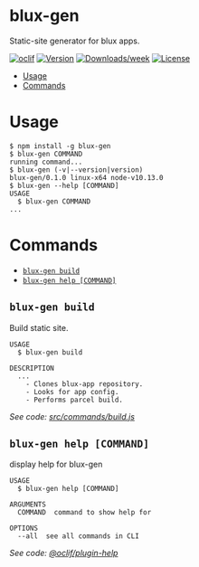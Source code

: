 blux-gen
========

Static-site generator for blux apps.

[![oclif](https://img.shields.io/badge/cli-oclif-brightgreen.svg)](https://oclif.io)
[![Version](https://img.shields.io/npm/v/blux-gen.svg)](https://npmjs.org/package/blux-gen)
[![Downloads/week](https://img.shields.io/npm/dw/blux-gen.svg)](https://npmjs.org/package/blux-gen)
[![License](https://img.shields.io/npm/l/blux-gen.svg)](https://github.com/tominflux/blux-gen/blob/master/package.json)

<!-- toc -->
* [Usage](#usage)
* [Commands](#commands)
<!-- tocstop -->
# Usage
<!-- usage -->
```sh-session
$ npm install -g blux-gen
$ blux-gen COMMAND
running command...
$ blux-gen (-v|--version|version)
blux-gen/0.1.0 linux-x64 node-v10.13.0
$ blux-gen --help [COMMAND]
USAGE
  $ blux-gen COMMAND
...
```
<!-- usagestop -->
# Commands
<!-- commands -->
* [`blux-gen build`](#blux-gen-build)
* [`blux-gen help [COMMAND]`](#blux-gen-help-command)

## `blux-gen build`

Build static site.

```
USAGE
  $ blux-gen build

DESCRIPTION
  ...
    - Clones blux-app repository.
    - Looks for app config.
    - Performs parcel build.
```

_See code: [src/commands/build.js](https://github.com/tominflux/blux-gen/blob/v0.1.0/src/commands/build.js)_

## `blux-gen help [COMMAND]`

display help for blux-gen

```
USAGE
  $ blux-gen help [COMMAND]

ARGUMENTS
  COMMAND  command to show help for

OPTIONS
  --all  see all commands in CLI
```

_See code: [@oclif/plugin-help](https://github.com/oclif/plugin-help/blob/v3.2.0/src/commands/help.ts)_
<!-- commandsstop -->
